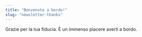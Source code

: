```yaml
---
title: "Benvenuto a bordo!"
slug: "newsletter-thanks"
---
```


Grazie per la tua fiducia. È un immenso piacere averti a bordo.